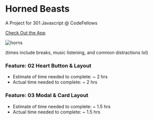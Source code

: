 # Horned Beasts

A Project for 301 Javascript @ CodeFellows

[Check Out the App](https://sleepy-brown-4874a5.netlify.app/)

![horns](https://images.unsplash.com/photo-1490739043913-239b6cdf4084?ixid=MXwxMjA3fDB8MHxwaG90by1wYWdlfHx8fGVufDB8fHw%3D&ixlib=rb-1.2.1&auto=format&fit=crop&w=1410&q=80)

(times include breaks, music listening, and common distractions lol)

### Feature: 02 Heart Button & Layout
- Estimate of time needed to complete: ~ 2 hrs
- Actual time needed to complete: ~ 2 hrs

### Feature: 03 Modal & Card Layout
- Estimate of time needed to complete: ~ 1.5 hrs
- Actual time needed to complete: ~ 1.5 hrs

